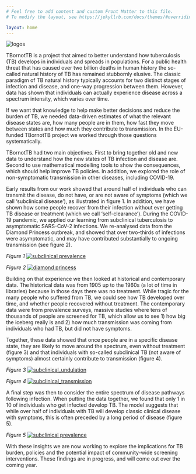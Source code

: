 ```yaml
---
# Feel free to add content and custom Front Matter to this file.
# To modify the layout, see https://jekyllrb.com/docs/themes/#overriding-theme-defaults

layout: home
---
```


![logos](../images/both-logos.png)


TBornotTB is a project that aimed to better understand how tuberculosis (TB) develops in individuals and spreads in populations. For a public health threat that has caused over two billion deaths in human history the so-called natural history of TB has remained stubbornly elusive. The classic paradigm of TB natural history typically accounts for two distinct stages of infection and disease, and one-way progression between them. However, data has shown that individuals can actually experience disease across a spectrum intensity, which varies over time.

If we want that knowledge to help make better decisions and reduce the burden of TB, we needed data-driven estimates of what the relevant disease states are, how many people are in them, how fast they move between states and how much they contribute to transmission. In the EU-funded TBornotTB project we worked through those questions systematically.  

TBornotTB had two main objectives. First to bring together old and new data to understand how the new states of TB infection and disease are. Second to use mathematical modelling tools to show the consequences, which should help improve TB policies. In addition, we explored the role of non-symptomatic transmission in other diseases, including COVID-19. 

Early results from our work showed that around half of individuals who can transmit the disease, do not have, or are not aware of symptoms (which we call ‘subclinical disease’), as illustrated in figure 1. In addition, we have shown how some people recover from their infection without ever getting TB disease or treatment (which we call ‘self-clearance’). During the COVID-19 pandemic, we applied our learning from subclinical tuberculosis to asymptomatic SARS-CoV-2 infections. We re-analysed data from the Diamond Princess outbreak, and showed that over two-thirds of infections were asymptomatic, and may have contributed substantially to ongoing transmission (see figure 2).


*Figure 1*
[![subclinical prevalence](../images/subclinical-prevalence.png)](https://doi.org/10.1093/cid/ciaa1402)

*Figure 2*
[![diamond princess](../images/diamond-princess.png)](https://doi.org/10.7554/eLife.58699)


Building on that experience we then looked at historical and contemporary data. The historical data was from 1905 up to the 1960s (a lot of time in libraries) because in those days there was no treatment. While tragic for the many people who suffered from TB, we could see how TB developed over time, and whether people recovered without treatment. The contemporary data were from prevalence surveys, massive studies where tens of thousands of people are screened for TB, which allow us to see 1) how big the iceberg really is and 2) how much transmission was coming from individuals who had TB, but did not have symptoms.

Together, these data showed that once people are in a specific disease state, they are likely to move around the spectrum, even without treatment (figure 3) and that individuals with so-called subclinical TB (not aware of symptoms) almost certainly contribute to transmission (figure 4). 

*Figure 3*
[![subclinical_undulation](../images/figure3_undulation.png)](https://doi.org/10.1016/S2214-109X(23)00082-7)

*Figure 4*
[![subclinical_transmission](../images/figure4_transmission.png)](https://doi.org/10.7554/eLife.82469)

A final step was then to consider the entire spectrum of disease pathways following infection. When putting the data together, we found that only 1 in 10 of individuals who get infected develop TB. The model suggests that while over half of individuals with TB will develop classic clinical disease with symptoms, this is often preceded by a long period of disease (figure 5). 

*Figure 5*
[![subclinical prevalence](../images/figure5_sankey.jpg)](https://doi.org/10.1073/pnas.2221186120)

With these insights we are now working to explore the implications for TB burden, policies and the potential impact of community-wide screening interventions. These findings are in progress, and will come out over the coming year. 
